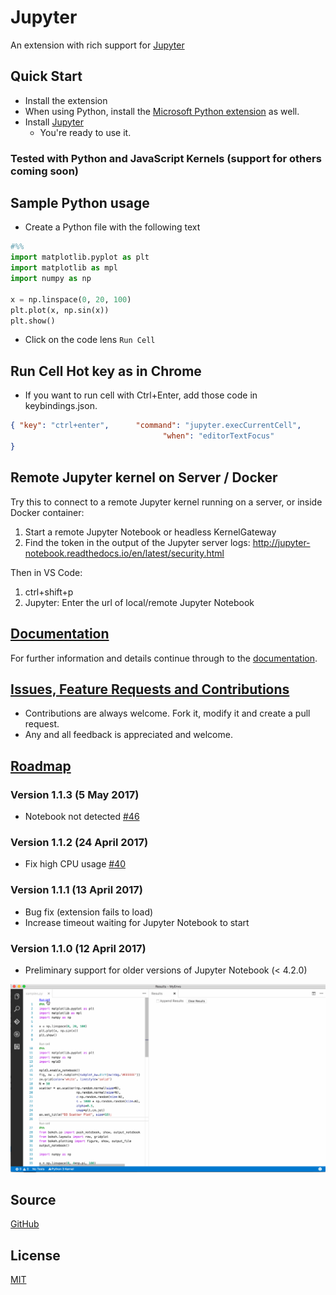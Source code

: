 # Jupyter

An extension with rich support for [Jupyter](http://jupyter.org/)  

## Quick Start
* Install the extension
* When using Python, install the [Microsoft Python extension](https://marketplace.visualstudio.com/items?itemName=ms-python.python) as well. 
* Install [Jupyter](http://jupyter.org/install.html)  
  + You're ready to use it.

### Tested with Python and JavaScript Kernels (support for others coming soon)

## Sample Python usage  
* Create a Python file with the following text  

```python
#%%
import matplotlib.pyplot as plt
import matplotlib as mpl
import numpy as np

x = np.linspace(0, 20, 100)
plt.plot(x, np.sin(x))
plt.show() 
```  
  
* Click on the code lens ```Run Cell```

## Run Cell Hot key as in Chrome
* If you want to run cell with Ctrl+Enter, add those code in keybindings.json.

```json
{ "key": "ctrl+enter",      "command": "jupyter.execCurrentCell",
                                  "when": "editorTextFocus"
}
```

## Remote Jupyter kernel on Server / Docker
Try this to connect to a remote Jupyter kernel running on a server, or inside Docker container:

1. Start a remote Jupyter Notebook or headless KernelGateway
1. Find the token in the output of the Jupyter server logs: http://jupyter-notebook.readthedocs.io/en/latest/security.html

Then in VS Code:
1. ctrl+shift+p
1. Jupyter: Enter the url of local/remote Jupyter Notebook


## [Documentation](https://github.com/DonJayamanne/vscodejupyter/wiki)
For further information and details continue through to the [documentation](https://github.com/DonJayamanne/vscodejupyter/wiki).

## [Issues, Feature Requests and Contributions](https://github.com/DonJayamanne/vscodejupyter/issues)
* Contributions are always welcome. Fork it, modify it and create a pull request.  
* Any and all feedback is appreciated and welcome.  

## [Roadmap](https://github.com/DonJayamanne/vscodeJupyter/wiki/Roadmap)

### Version 1.1.3 (5 May 2017)
* Notebook not detected [#46](https://github.com/DonJayamanne/vscodeJupyter/issues/46)

### Version 1.1.2 (24 April 2017)
* Fix high CPU usage [#40](https://github.com/DonJayamanne/vscodeJupyter/issues/40)

### Version 1.1.1 (13 April 2017)
* Bug fix (extension fails to load)  
* Increase timeout waiting for Jupyter Notebook to start  

### Version 1.1.0 (12 April 2017)
* Preliminary support for older versions of Jupyter Notebook (< 4.2.0)

![Scientific Tools](https://raw.githubusercontent.com/DonJayamanne/pythonVSCodeDocs/master/images/jupyter/examples.gif)


## Source
[GitHub](https://github.com/DonJayamanne/vscodejupyter)

                
## License
[MIT](https://raw.githubusercontent.com/DonJayamanne/vscodejupyter/master/LICENSE)
